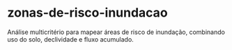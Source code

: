 # zonas-de-risco-inundacao
Análise multicritério para mapear áreas de risco de inundação, combinando uso do solo, declividade e fluxo acumulado.
